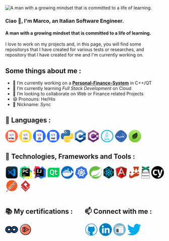 ![A man with a growing mindset that is committed to a life of learning.](https://cdn.pixabay.com/photo/2021/09/12/07/58/banner-6617553__340.jpg)
### Ciao 👋, I'm Marco, an Italian Software Engineer.
#### A man with a growing mindset that is committed to a life of learning.

I love to work on my projects and, in this page, you will find some repositorys that I have created for various tests or researches, and repository that I have created for me and I'm currently working on.

## Some things about me :

- 🔭 I’m currently working on a **[Personal-Finance-System](https://github.com/syncoGitHub/PersonalFinanceSystem)** in C++/QT 
- 🌱 I’m currently learning *Full Stack Development* on Cloud
- 👯 I’m looking to collaborate on Web or Finance related Projects 
- 😄 Pronouns: He/His 
- 🌟 Nickname: *Sync*

## 📝 Languages :
<p align="left"> 
     <img src="imgs/html.png" alt="html" height='40'>
     <img src="imgs/css.png" alt="css" height='40'>
     <img src="imgs/js.png" alt="js" height='40'>
     <img src="imgs/php.png" alt="PHP" height='40'>
     <img src="imgs/python.png" alt="python" height='40'>
     <img src="imgs/c++.png" alt="c++" height='40'>
     <img src="imgs/csharp.png" alt="C#" height='40'>
     <img src="imgs/java.png" alt="java" height='40'>
     <img src="imgs/mysql.png" alt="mysql" height='40'>
     <img src="imgs/mongodb.png" alt="mongodb" height='40'>
</p>

## 🚀 Technologies, Frameworks and Tools :
<p align="left"> 
     <img src="imgs/vscode.png" alt="vscode" height='40'>
     <img src="imgs/pycharm.png" alt="pycharm" height='40'>     
     <img src="imgs/intellij.png" alt="intellij" height='40'>
     <img src="imgs/qt.png" alt="qt" height='40'>
     <img src="imgs/docker.png" alt="docker" height='40'>
     <img src="imgs/kubernetes.png" alt="kubernetes" height='40'>
     <img src="imgs/spring.png" alt="spring" height='40'>
     <img src="imgs/react.png" alt="react" height='40'>
     <img src="imgs/angular.png" alt="angular" height='40'>
     <img src="imgs/jest-logo.png" alt="jest" height='40'>
     <img src="imgs/puppeteer.png" alt="puppetter" height='40'>
     <img src="imgs/cypress.png" alt="cypress" height='40'>
     <img src="imgs/postman.png" alt="postman" height='40'>
     <img src="imgs/visualparadigma.png" alt="visualparadigma" height='40'>

</p>

<div style="width: 50%; float:left">
   <h2>📚 My certifications : </h2>
     <p align="left">
          <a href="https://www.coursera.org/user/88412174b050f96c81c843fad6dbd3b1"> <img src="imgs/coursera.png" alt="coursera" height='40'></a> 
          <a href=https://app.pluralsight.com/profile/marco-nardi><img src="imgs/pluralsight.png" alt="pluralsight" height='40'></a>
     </p>
</div>
<div style="width: 50%; float:right">
     <h2>📫 Connect with me : </h2>
     <p align="left">
          <a href="https://github.com/syncoGitHub"><img src='imgs/github.png' alt='github' height='40'></a>
          <a href="https://www.linkedin.com/in/nardisync/?locale=en_US"> <img src='imgs/linkedin.png' alt='linkedin' height='40'></a>
          <a href="https://syncogithub.github.io/"><img src='imgs/webpage.png' alt='website' height='40'></a>
          <a href="https://twitter.com/@nardisync"> <img src='imgs/twitter.png' alt='twitter' height='40'></a>
     </p>
</div>





  
